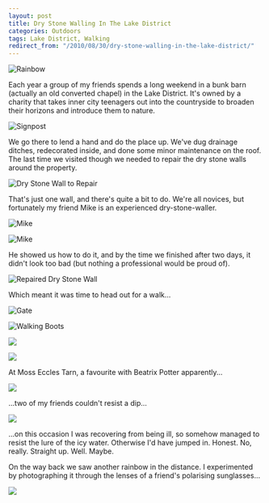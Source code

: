 ```yaml
---
layout: post
title: Dry Stone Walling In The Lake District
categories: Outdoors
tags: Lake District, Walking
redirect_from: "/2010/08/30/dry-stone-walling-in-the-lake-district/"
---
```


![Rainbow](https://farm4.staticflickr.com/3931/15332657947_34e42bc925_b.jpg)

Each year a group of my friends spends a long weekend in a bunk barn (actually an old converted chapel) in the Lake District. It's owned by a charity that takes inner city teenagers out into the countryside to broaden their horizons and introduce them to nature.

![Signpost](https://farm6.staticflickr.com/5564/14982048647_9bde79b3a1_b.jpg)


We go there to lend a hand and do the place up. We've dug drainage ditches, redecorated inside, and done some minor maintenance on the roof. The last time we visited though we needed to repair the dry stone walls around the property.

![Dry Stone Wall to Repair](https://farm6.staticflickr.com/5584/15167889012_675eebc9cf_b.jpg)


That's just one wall, and there's quite a bit to do. We're all novices, but fortunately my friend Mike is an experienced dry-stone-waller.

![Mike](https://farm6.staticflickr.com/5565/14994711290_e666b7c276_b.jpg)

![Mike](https://farm6.staticflickr.com/5582/15146172516_7f397e12cf_b.jpg)

He showed us how to do it, and by the time we finished after two days, it didn't look too bad (but nothing a professional would be proud of).

![Repaired Dry Stone Wall](https://farm4.staticflickr.com/3872/14994770379_1998a46c3c_b.jpg)


Which meant it was time to head out for a walk…

![Gate](https://farm4.staticflickr.com/3877/14994981359_b60f5f54cf_b.jpg)

![Walking Boots](https://farm4.staticflickr.com/3840/15158938946_5b6e62eb3b_b.jpg)

![](https://farm6.staticflickr.com/5601/15260626039_92c9018e47_b.jpg)

![](https://farm4.staticflickr.com/3935/15444469401_81e40d1c08_b.jpg)


At Moss Eccles Tarn, a favourite with Beatrix Potter apparently...

![](https://farm6.staticflickr.com/5607/15331778798_fdec424163_b.jpg)

…two of my friends couldn't resist a dip…

![](https://farm4.staticflickr.com/3944/15331954218_e0a76cff3b_b.jpg)


…on this occasion I was recovering from being ill, so somehow managed to resist the lure of the icy water. Otherwise I'd have jumped in. Honest. No, really. Straight up. Well. Maybe.

On the way back we saw another rainbow in the distance. I experimented by photographing it through the lenses of a friend's polarising sunglasses...

![](https://farm4.staticflickr.com/3932/15270895618_22c975d249_b.jpg)